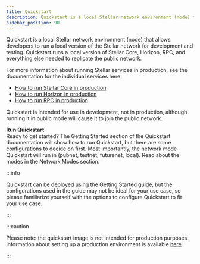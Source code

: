 ```yaml
---
title: Quickstart
description: Quickstart is a local Stellar network environment (node) for development and testing.
sidebar_position: 90
---
```


Quickstart is a local Stellar network environment (node) that allows developers to run a local version of the Stellar network for development and testing. Quickstart runs a local version of Stellar Core, Horizon, RPC, and everything else needed to replicate the public network.

For more information about running Stellar services in production, see the documentation for the individual services here: 

* [How to run Stellar Core in production](../../../validators)
* [How to run Horizon in production](../../../data/horizon/admin-guide/overview)
* [How to run RPC in production](../../../data/rpc/admin-guide)

Quickstart is intended for use in development, not in production, although running it in public mode will cause it to join the public network.

**Run Quickstart**<br />
Ready to get started? The Getting Started section of the Quickstart documentation will show how to run Quickstart, but there are some configurations to decide on first. Most importantly, the network mode Quickstart will run in (pubnet, testnet, futurenet, local). Read about the modes in the Network Modes section.

:::info

Quickstart can be deployed using the Getting Started guide, but the configurations used in the guide may not be ideal for your use case, so please familiarize yourself with the options to configure Quickstart to fit your use case.

:::

:::caution

Please note: the quickstart image is not intended for production purposes. Information about setting up a production environment is available [here](../../validators/README.mdx).

:::
